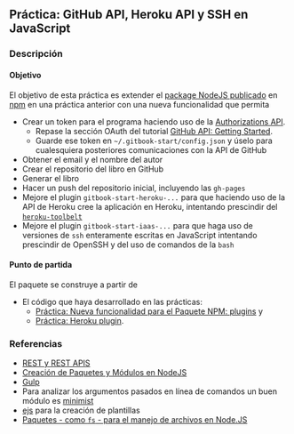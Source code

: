 ## Práctica: GitHub API, Heroku API y SSH en JavaScript

<!--sec data-title="Descripción" data-id="sectiondescripcion" data-show=true ces-->
### Descripción

#### Objetivo

El objetivo de esta práctica  es extender el [package NodeJS  publicado](practicanm.md) en [npm](https://www.npmjs.com) en una práctica anterior con una nueva funcionalidad
que permita

* Crear un token para el programa haciendo uso de la [Authorizations API](https://developer.github.com/v3/oauth_authorizations/#create-a-new-authorization). 
  - Repase la sección OAuth del tutorial [GitHub API: Getting Started](https://developer.github.com/guides/getting-started/). 
  - Guarde ese token en `~/.gitbook-start/config.json` y úselo para cualesquiera posteriores comunicaciones con la API de GitHub
* Obtener el email y el nombre del autor
* Crear el repositorio del libro en GitHub
* Generar el libro
* Hacer un push del repositorio inicial, incluyendo las `gh-pages`
* Mejore el plugin `gitbook-start-heroku-...` para que haciendo uso de la API de Heroku cree la aplicación en Heroku, intentando prescindir del [`heroku-toolbelt`](https://devcenter.heroku.com/articles/heroku-command-line)
* Mejore el plugin `gitbook-start-iaas-...` para que haga uso de versiones de `ssh` enteramente escritas en JavaScript intentando prescindir de OpenSSH y del uso de comandos de la `bash`

#### Punto de partida

El paquete se construye a partir de
* El código que haya desarrollado en las prácticas:
  - [Práctica: Nueva funcionalidad para el Paquete NPM: plugins](practicaplugin.md) y
  - [Práctica: Heroku plugin](practicaplugin2.md).

### Referencias

* [REST y REST APIS](../apuntes/rest/README.md)
* [Creación de Paquetes y Módulos en NodeJS](../apuntes/nodejspackages.md)
* [Gulp](../apuntes/gulp/README.md)
* Para analizar los argumentos pasados en línea de comandos un buen módulo es [minimist](https://github.com/substack/minimist)
* [ejs](https://www.npmjs.com/package/ejs)
para la creación de plantillas
* [Paquetes - como `fs` - para el manejo de archivos en Node.JS](../apuntes/fs.md)
<!--endsec-->
